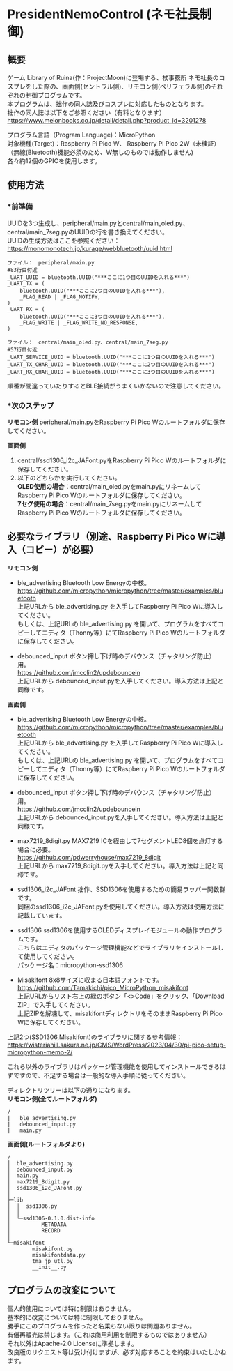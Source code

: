 # PresidentNemoControl (ネモ社長制御)

## 概要
ゲーム Library of Ruina(作：ProjectMoon)に登場する、杖事務所 ネモ社長のコスプレをした際の、画面側(セントラル側)、リモコン側(ペリフェラル側)のそれぞれの制御プログラムです。  
本プログラムは、拙作の同人誌及びコスプレに対応したものとなります。  
拙作の同人誌は以下をご参照ください（有料となります）  
https://www.melonbooks.co.jp/detail/detail.php?product_id=3201278

プログラム言語（Program Language)：MicroPython  
対象機種(Target)：Raspberry Pi Pico W、 Raspberry Pi Pico 2W（未検証）  
（無線(Bluetooth)機能必須のため、W無しのものでは動作しません)  
各々約12個のGPIOを使用します。  

## 使用方法
### *前準備
UUIDを3つ生成し、peripheral/main.pyとcentral/main_oled.py、central/main_7seg.pyのUUIDの行を書き換えてください。  
UUIDの生成方法はここを参照ください：https://monomonotech.jp/kurage/webbluetooth/uuid.html
```
ファイル：　peripheral/main.py
#83行目付近
_UART_UUID = bluetooth.UUID("***ここに1つ目のUUIDを入れる***")
_UART_TX = (
    bluetooth.UUID("***ここに2つ目のUUIDを入れる***"),
    _FLAG_READ | _FLAG_NOTIFY,
)
_UART_RX = (
    bluetooth.UUID("***ここに3つ目のUUIDを入れる***"),
    _FLAG_WRITE | _FLAG_WRITE_NO_RESPONSE,
)
```
```
ファイル：　central/main_oled.py、central/main_7seg.py
#57行目付近
_UART_SERVICE_UUID = bluetooth.UUID("***ここに1つ目のUUIDを入れる***")
_UART_TX_CHAR_UUID = bluetooth.UUID("***ここに2つ目のUUIDを入れる***")
_UART_RX_CHAR_UUID = bluetooth.UUID("***ここに3つ目のUUIDを入れる***")
```
順番が間違っていたりするとBLE接続がうまくいかないので注意してください。  

### *次のステップ
**リモコン側**
peripheral/main.pyをRaspberry Pi Pico Wのルートフォルダに保存してください。

**画面側**
1. central/ssd1306_i2c_JAFont.pyをRaspberry Pi Pico Wのルートフォルダに保存してください。
2. 以下のどちらかを実行してください。   
   **OLED使用の場合**：central/main_oled.pyをmain.pyにリネームしてRaspberry Pi Pico Wのルートフォルダに保存してください。  
   **7セグ使用の場合**：central/main_7seg.pyをmain.pyにリネームしてRaspberry Pi Pico Wのルートフォルダに保存してください。  

## 必要なライブラリ（別途、Raspberry Pi Pico Wに導入（コピー）が必要）
**リモコン側**
- ble_advertising
Bluetooth Low Energyの中核。  
https://github.com/micropython/micropython/tree/master/examples/bluetooth  
上記URLから ble_advertising.py を入手してRaspberry Pi Pico Wに導入してください。  
もしくは、上記URLの ble_advertising.py を開いて、プログラムをすべてコピーしてエディタ（Thonny等）にてRaspberry Pi Pico Wのルートフォルダに保存してください。  

- debounced_input
ボタン押し下げ時のデバウンス（チャタリング防止）用。  
https://github.com/jmcclin2/updebouncein  
上記URLから debounced_input.pyを入手してください。導入方法は上記と同様です。  

**画面側**
- ble_advertising
Bluetooth Low Energyの中核。  
https://github.com/micropython/micropython/tree/master/examples/bluetooth  
上記URLから ble_advertising.py を入手してRaspberry Pi Pico Wに導入してください。  
もしくは、上記URLの ble_advertising.py を開いて、プログラムをすべてコピーしてエディタ（Thonny等）にてRaspberry Pi Pico Wのルートフォルダに保存してください。  

- debounced_input
ボタン押し下げ時のデバウンス（チャタリング防止）用。  
https://github.com/jmcclin2/updebouncein  
上記URLから debounced_input.pyを入手してください。導入方法は上記と同様です。  

- max7219_8digit.py
MAX7219 ICを経由して7セグメントLED8個を点灯する場合に必要。  
https://github.com/pdwerryhouse/max7219_8digit  
上記URLから max7219_8digit.pyを入手してください。導入方法は上記と同様です。  

- ssd1306_i2c_JAFont
拙作、SSD1306を使用するための簡易ラッパー関数群です。  
同梱のssd1306_i2c_JAFont.pyを使用してください。導入方法は使用方法に記載しています。  

- ssd1306
ssd1306を使用するOLEDディスプレイモジュールの動作プログラムです。  
こちらはエディタのパッケージ管理機能などでライブラリをインストールして使用してください。  
パッケージ名：micropython-ssd1306  

- Misakifont
8x8サイズに収まる日本語フォントです。  
https://github.com/Tamakichi/pico_MicroPython_misakifont  
上記URLからリスト右上の緑のボタン「<>Code」をクリック、「Download ZIP」で入手してください。  
上記ZIPを解凍して、misakifontディレクトリをそのままRaspberry Pi Pico Wに保存してください。  

上記2つ(SSD1306,Misakifont)のライブラリに関する参考情報：  
https://wisteriahill.sakura.ne.jp/CMS/WordPress/2023/04/30/pi-pico-setup-micropython-memo-2/  

これら以外のライブラリはパッケージ管理機能を使用してインストールできるはずですので、不足する場合は一般的な導入手順に従ってください。  

ディレクトリツリーは以下の通りになります。  
**リモコン側(全てルートフォルダ)**
```
/
|   ble_advertising.py
|   debounced_input.py
|   main.py
```

**画面側(ルートフォルダより)**
```
/
│  ble_advertising.py
│  debounced_input.py
│  main.py
│  max7219_8digit.py
│  ssd1306_i2c_JAFont.py
│
├─lib
│  │  ssd1306.py
│  │
│  └─ssd1306-0.1.0.dist-info
│          METADATA
│          RECORD
│
└─misakifont
        misakifont.py
        misakifontdata.py
        tma_jp_utl.py
        __init__.py
```

## プログラムの改変について
個人的使用については特に制限はありません。  
基本的に改変については特に制限しておりません。  
勝手にこのプログラムを作ったと名乗らない限りは問題ありません。  
有償再販売は禁じます。（これは商用利用を制限するものではありません）  
それ以外はApache-2.0 Licenseに準拠します。  
改良版のリクエスト等は受け付けますが、必ず対応することを約束はいたしかねます。  
